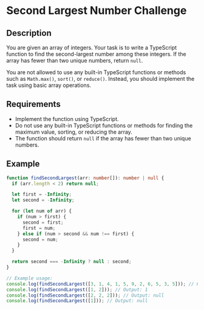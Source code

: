 # Second Largest Number Challenge

## Description

You are given an array of integers. Your task is to write a TypeScript function to find the second-largest number among these integers. If the array has fewer than two unique numbers, return `null`.

You are not allowed to use any built-in TypeScript functions or methods such as `Math.max()`, `sort()`, or `reduce()`. Instead, you should implement the task using basic array operations.

## Requirements

- Implement the function using TypeScript.
- Do not use any built-in TypeScript functions or methods for finding the maximum value, sorting, or reducing the array.
- The function should return `null` if the array has fewer than two unique numbers.

## Example

```typescript
function findSecondLargest(arr: number[]): number | null {
  if (arr.length < 2) return null;

  let first = -Infinity;
  let second = -Infinity;

  for (let num of arr) {
    if (num > first) {
      second = first;
      first = num;
    } else if (num > second && num !== first) {
      second = num;
    }
  }

  return second === -Infinity ? null : second;
}

// Example usage:
console.log(findSecondLargest([3, 1, 4, 1, 5, 9, 2, 6, 5, 3, 5])); // Output: 6
console.log(findSecondLargest([1, 2])); // Output: 1
console.log(findSecondLargest([2, 2, 2])); // Output: null
console.log(findSecondLargest([1])); // Output: null
```
